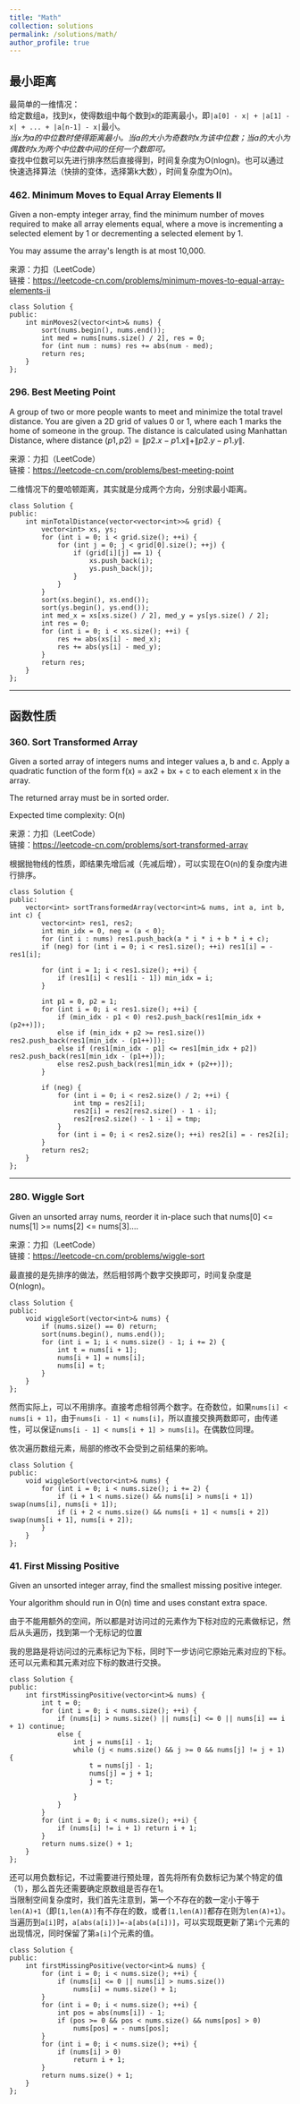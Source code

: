 ```yaml
---
title: "Math"
collection: solutions
permalink: /solutions/math/
author_profile: true
---
```


## 最小距离

最简单的一维情况：  
给定数组a，找到x，使得数组中每个数到x的距离最小，即`|a[0] - x| + |a[1] - x| + ... + |a[n-1] - x|`最小。  
*当x为a的中位数时使得距离最小。当a的大小为奇数时x为该中位数；当a的大小为偶数时x为两个中位数中间的任何一个数即可。*  
查找中位数可以先进行排序然后直接得到，时间复杂度为O(nlogn)。也可以通过快速选择算法（快排的变体，选择第k大数），时间复杂度为O(n)。

### 462. Minimum Moves to Equal Array Elements II

Given a non-empty integer array, find the minimum number of moves required to make all array elements equal, where a move is incrementing a selected element by 1 or decrementing a selected element by 1.

You may assume the array's length is at most 10,000.

来源：力扣（LeetCode）  
链接：https://leetcode-cn.com/problems/minimum-moves-to-equal-array-elements-ii

```
class Solution {
public:
    int minMoves2(vector<int>& nums) {
        sort(nums.begin(), nums.end());
        int med = nums[nums.size() / 2], res = 0;
        for (int num : nums) res += abs(num - med);
        return res;
    }
};
```

### 296. Best Meeting Point

A group of two or more people wants to meet and minimize the total travel distance. You are given a 2D grid of values 0 or 1, where each 1 marks the home of someone in the group. The distance is calculated using Manhattan Distance, where distance $(p1, p2) = \|p2.x - p1.x\| + \|p2.y - p1.y\|$.

来源：力扣（LeetCode）  
链接：https://leetcode-cn.com/problems/best-meeting-point

二维情况下的曼哈顿距离，其实就是分成两个方向，分别求最小距离。

```
class Solution {
public:
    int minTotalDistance(vector<vector<int>>& grid) {
        vector<int> xs, ys;
        for (int i = 0; i < grid.size(); ++i) {
            for (int j = 0; j < grid[0].size(); ++j) {
                if (grid[i][j] == 1) {
                    xs.push_back(i);
                    ys.push_back(j);
                }
            }
        }
        sort(xs.begin(), xs.end());
        sort(ys.begin(), ys.end());
        int med_x = xs[xs.size() / 2], med_y = ys[ys.size() / 2];
        int res = 0;
        for (int i = 0; i < xs.size(); ++i) {
            res += abs(xs[i] - med_x);
            res += abs(ys[i] - med_y);
        }
        return res;
    }
};
```

---

## 函数性质

### 360. Sort Transformed Array

Given a sorted array of integers nums and integer values a, b and c. Apply a quadratic function of the form f(x) = ax2 + bx + c to each element x in the array.

The returned array must be in sorted order.

Expected time complexity: O(n)

来源：力扣（LeetCode）  
链接：https://leetcode-cn.com/problems/sort-transformed-array

根据抛物线的性质，即结果先增后减（先减后增），可以实现在O(n)的复杂度内进行排序。

```
class Solution {
public:
    vector<int> sortTransformedArray(vector<int>& nums, int a, int b, int c) {
        vector<int> res1, res2;
        int min_idx = 0, neg = (a < 0);
        for (int i : nums) res1.push_back(a * i * i + b * i + c);
        if (neg) for (int i = 0; i < res1.size(); ++i) res1[i] = - res1[i];

        for (int i = 1; i < res1.size(); ++i) {
            if (res1[i] < res1[i - 1]) min_idx = i;
        }

        int p1 = 0, p2 = 1;
        for (int i = 0; i < res1.size(); ++i) {
            if (min_idx - p1 < 0) res2.push_back(res1[min_idx + (p2++)]);
            else if (min_idx + p2 >= res1.size()) res2.push_back(res1[min_idx - (p1++)]);
            else if (res1[min_idx - p1] <= res1[min_idx + p2]) res2.push_back(res1[min_idx - (p1++)]);
            else res2.push_back(res1[min_idx + (p2++)]);
        }
        
        if (neg) {
            for (int i = 0; i < res2.size() / 2; ++i) {
                int tmp = res2[i];
                res2[i] = res2[res2.size() - 1 - i];
                res2[res2.size() - 1 - i] = tmp;
            }
            for (int i = 0; i < res2.size(); ++i) res2[i] = - res2[i];
        }
        return res2;
    }
};
```

---

### 280. Wiggle Sort

Given an unsorted array nums, reorder it in-place such that nums[0] <= nums[1] >= nums[2] <= nums[3]....

来源：力扣（LeetCode）  
链接：https://leetcode-cn.com/problems/wiggle-sort

最直接的是先排序的做法，然后相邻两个数字交换即可，时间复杂度是O(nlogn)。

```
class Solution {
public:
    void wiggleSort(vector<int>& nums) {
        if (nums.size() == 0) return;
        sort(nums.begin(), nums.end());
        for (int i = 1; i < nums.size() - 1; i += 2) {
            int t = nums[i + 1];
            nums[i + 1] = nums[i];
            nums[i] = t;
        }
    }
};
```

然而实际上，可以不用排序。直接考虑相邻两个数字。在奇数位，如果`nums[i] < nums[i + 1]`，由于`nums[i - 1] < nums[i]`，所以直接交换两数即可，由传递性，可以保证`nums[i - 1] < nums[i + 1] > nums[i]`。在偶数位同理。

依次遍历数组元素，局部的修改不会受到之前结果的影响。

```
class Solution {
public:
    void wiggleSort(vector<int>& nums) {
        for (int i = 0; i < nums.size(); i += 2) {
            if (i + 1 < nums.size() && nums[i] > nums[i + 1]) swap(nums[i], nums[i + 1]);
            if (i + 2 < nums.size() && nums[i + 1] < nums[i + 2]) swap(nums[i + 1], nums[i + 2]);
        }
    }
};
```

### 41. First Missing Positive

Given an unsorted integer array, find the smallest missing positive integer.

Your algorithm should run in O(n) time and uses constant extra space.

由于不能用额外的空间，所以都是对访问过的元素作为下标对应的元素做标记，然后从头遍历，找到第一个无标记的位置

我的思路是将访问过的元素标记为下标，同时下一步访问它原始元素对应的下标。还可以元素和其元素对应下标的数进行交换。
```
class Solution {
public:
    int firstMissingPositive(vector<int>& nums) {
        int t = 0;
        for (int i = 0; i < nums.size(); ++i) {
            if (nums[i] > nums.size() || nums[i] <= 0 || nums[i] == i + 1) continue;
            else {
                int j = nums[i] - 1;
                while (j < nums.size() && j >= 0 && nums[j] != j + 1) {
                    t = nums[j] - 1;
                    nums[j] = j + 1;
                    j = t;
                    
                }
            }
        }
        for (int i = 0; i < nums.size(); ++i) {
            if (nums[i] != i + 1) return i + 1;
        }
        return nums.size() + 1;
    }
};
```


还可以用负数标记，不过需要进行预处理，首先将所有负数标记为某个特定的值（1），那么首先还需要确定原数组是否存在1。  
当限制空间复杂度时，我们首先注意到，第一个不存在的数一定小于等于`len(A)+1`（即`[1,len(A)]`有不存在的数，或者`[1,len(A)]`都存在则为`len(A)+1`）。当遍历到`a[i]`时，`a[abs(a[i])]=-a[abs(a[i])]`，可以实现既更新了第`i`个元素的出现情况，同时保留了第`a[i]`个元素的值。


```
class Solution {
public:
    int firstMissingPositive(vector<int>& nums) {
        for (int i = 0; i < nums.size(); ++i) {
            if (nums[i] <= 0 || nums[i] > nums.size())
                nums[i] = nums.size() + 1;
        }
        for (int i = 0; i < nums.size(); ++i) {
            int pos = abs(nums[i]) - 1;
            if (pos >= 0 && pos < nums.size() && nums[pos] > 0)
                nums[pos] = - nums[pos];
        }
        for (int i = 0; i < nums.size(); ++i) {
            if (nums[i] > 0)
                return i + 1;
        }
        return nums.size() + 1;
    }
};
```